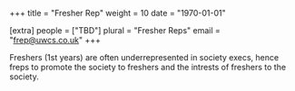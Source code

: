 +++
title = "Fresher Rep"
weight = 10
date = "1970-01-01"

[extra]
people = ["TBD"]
plural = "Fresher Reps"
email = "frep@uwcs.co.uk"
+++

Freshers (1st years) are often underrepresented in society execs, hence freps to promote the society to freshers and the intrests of freshers to the society.